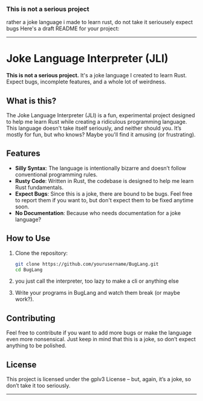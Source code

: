 ### This is not a serious project
rather a joke language i made to learn rust, do not take it seriousely expect bugs Here's a draft README for your project:

---

# Joke Language Interpreter (JLI)

**This is not a serious project.** It's a joke language I created to learn Rust. Expect bugs, incomplete features, and a whole lot of weirdness. 

## What is this?

The Joke Language Interpreter (JLI) is a fun, experimental project designed to help me learn Rust while creating a ridiculous programming language. This language doesn't take itself seriously, and neither should you. It’s mostly for fun, but who knows? Maybe you'll find it amusing (or frustrating).

## Features

- **Silly Syntax**: The language is intentionally bizarre and doesn’t follow conventional programming rules.
- **Rusty Code**: Written in Rust, the codebase is designed to help me learn Rust fundamentals.
- **Expect Bugs**: Since this is a joke, there are bound to be bugs. Feel free to report them if you want to, but don't expect them to be fixed anytime soon.
- **No Documentation**: Because who needs documentation for a joke language?

## How to Use

1. Clone the repository:
   ```bash
   git clone https://github.com/yourusername/BugLang.git
   cd BugLang
   ```

2. you just call the interpreter, too lazy to make a cli or anything else

3. Write your programs in BugLang and watch them break (or maybe work?).

## Contributing

Feel free to contribute if you want to add more bugs or make the language even more nonsensical. Just keep in mind that this is a joke, so don’t expect anything to be polished.

## License

This project is licensed under the gplv3 License – but, again, it’s a joke, so don’t take it too seriously.

---

